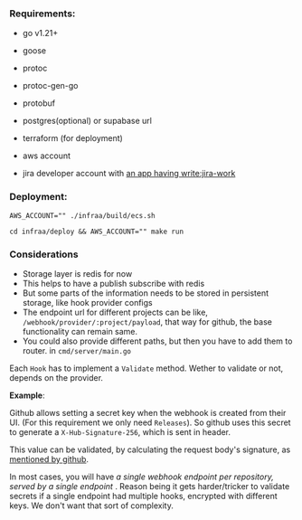 
### Requirements:

- go v1.21+
- goose
- protoc
- protoc-gen-go
- protobuf
- postgres(optional) or supabase url
- terraform (for deployment)

- aws account
- jira developer account with [an app having write:jira-work](https://developer.atlassian.com/console/myapps)

### Deployment:

```shell
AWS_ACCOUNT="" ./infraa/build/ecs.sh
```

```shell
cd infraa/deploy && AWS_ACCOUNT="" make run
```


### Considerations

- Storage layer is redis for now
- This helps to have a publish subscribe with redis
- But some parts of the information needs to be stored in persistent storage,
  like hook provider configs
- The endpoint url for different projects can be like,
  `/webhook/provider/:project/payload`, that way for github, the base
  functionality can remain same.
- You could also provide different paths, but then you have to add them to
  router. in `cmd/server/main.go`

Each `Hook` has to implement a `Validate` method. Wether to validate or not,
depends on the provider.

**Example**:

Github allows setting a secret key when the webhook is created from their UI.
(For this requirement we only need `Releases`). So github uses this secret to
generate a `X-Hub-Signature-256`, which is sent in header. 

This value can be validated, by calculating the request body's signature, as
[mentioned by github](https://docs.github.com/en/webhooks/using-webhooks/validating-webhook-deliveries#examples).


In most cases, you will have _a single webhook endpoint per repository, served
by a single endpoint_ . Reason being it gets harder/tricker to validate secrets
if a single endpoint had multiple hooks, encrypted with different keys. We don't
want that sort of complexity.

